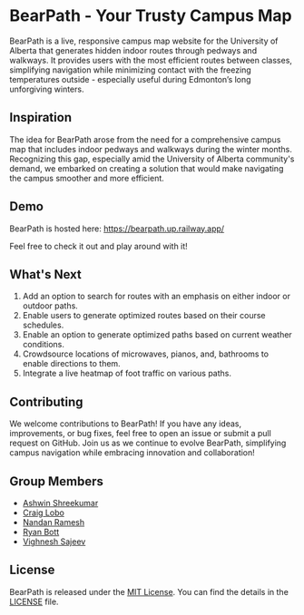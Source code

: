 # BearPath - Your Trusty Campus Map

BearPath is a live, responsive campus map website for the University of Alberta that generates hidden indoor routes through pedways and walkways. It provides users with the most efficient routes between classes, simplifying navigation while minimizing contact with the freezing temperatures outside - especially useful during Edmonton’s long unforgiving winters.

## Inspiration

The idea for BearPath arose from the need for a comprehensive campus map that includes indoor pedways and walkways during the winter months. Recognizing this gap, especially amid the University of Alberta community's demand, we embarked on creating a solution that would make navigating the campus smoother and more efficient.

## Demo

BearPath is hosted here: https://bearpath.up.railway.app/

Feel free to check it out and play around with it!

## What's Next

1) Add an option to search for routes with an emphasis on either indoor or outdoor paths.
2) Enable users to generate optimized routes based on their course schedules.
3) Enable an option to generate optimized paths based on current weather conditions. 
4) Crowdsource locations of microwaves, pianos, and, bathrooms to enable directions to them.
5) Integrate a live heatmap of foot traffic on various paths.

## Contributing

We welcome contributions to BearPath! If you have any ideas, improvements, or bug fixes, feel free to open an issue or submit a pull request on GitHub. Join us as we continue to evolve BearPath, simplifying campus navigation while embracing innovation and collaboration!

## Group Members

- [Ashwin Shreekumar](https://github.com/Hashedbrowns)
- [Craig Lobo](https://github.com/craiglobo1) 
- [Nandan Ramesh](https://github.com/Nandan-18)
- [Ryan Bott](https://github.com/bottbott)
- [Vighnesh Sajeev](https://github.com/vighnesh9388)

## License

BearPath is released under the [MIT License](https://opensource.org/licenses/MIT). You can find the details in the [LICENSE](LICENSE) file.
